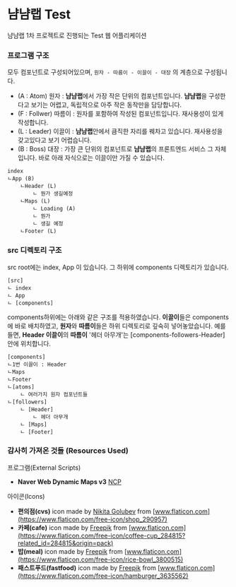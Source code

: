 # 냠냠랩 Test
냠냠랩 1차 프로젝트로 진행되는 Test 웹 어플리케이션

### 프로그램 구조
모두 컴포넌트로 구성되어있으며, ```원자 - 따름이 - 이끌이 - 대장``` 의 계층으로 구성됩니다.
* (A : Atom) 원자 : **냠냠랩**에서 가장 작은 단위의 컴포넌트입니다. **냠냠랩**을 구성한다고 보기는 어렵고, 독립적으로 아주 작은 동작만을 담당합니다.
* (F : Follwer) 따름이 : 원자를 포함하여 작성된 컴포넌트입니다. 재사용성이 있게 작성합니다.
* (L : Leader) 이끌이 : **냠냠랩**안에서 큼직한 자리를 꿰차고 있습니다. 재사용성을 갖고있다고 보기 어렵습니다.
* (B : Boss) 대장 : 가장 큰 단위의 컴포넌트로 **냠냠랩**의 프론트엔드 서비스 그 자체입니다. 바로 아래 자식으로는 이끌이만 가질 수 있습니다.
```
index
ㄴApp (B)
    ㄴHeader (L)
        ㄴ 뭔가 생길예정
    ㄴMaps (L)
        ㄴ Loading (A)
        ㄴ 뭔가
        ㄴ 생길 예정
    ㄴFooter (L)
```

### src 디렉토리 구조
src root에는 index, App 이 있습니다. 그 하위에 components 디렉토리가 있습니다.
```
[src]
ㄴ index
ㄴ App
ㄴ [components]
```
components하위에는 아래와 같은 구조를 적용하였습니다. **이끌이**들은 components에 바로 배치하였고, **원자**와 **따름이**들은 하위 디렉토리로 깊숙히 넣어놓았습니다. 예를 들면, **Header 이끌이**의 **따름이** '헤더 아무개'는 [components-followers-Header]안에 위치합니다.
```
[components]
ㄴ1번 이끌이 : Header
ㄴMaps
ㄴFooter
ㄴ[atoms]
    ㄴ 여러가지 원자 컴포넌트들
ㄴ[followers]
    ㄴ [Header]
        ㄴ 헤더 아무개
    ㄴ [Maps]
    ㄴ [Footer]
```

### 감사히 가져온 것들 (Resources Used)
프로그램(External Scripts)
* **Naver Web Dynamic Maps v3** [NCP](https://www.ncloud.com/product/applicationService/maps)


아이콘(Icons)
* **편의점(cvs)** icon made by [Nikita Golubev](https://www.flaticon.com/authors/nikita-golubev) from [www.flaticon.com](https://www.flaticon.com/free-icon/shop_290957)
* **카페(cafe)** icon made by [Freepik](https://www.freepik.com) from [www.flaticon.com](https://www.flaticon.com/free-icon/coffee-cup_284815?related_id=284815&origin=pack)
* **밥(meal)** icon made by [Freepik](https://www.freepik.com) from [www.flaticon.com](https://www.flaticon.com/free-icon/rice-bowl_3800515)
* **패스트푸드(fastfood)** icon made by [Freepik](https://www.freepik.com) from [www.flaticon.com](https://www.flaticon.com/free-icon/hamburger_3635562)